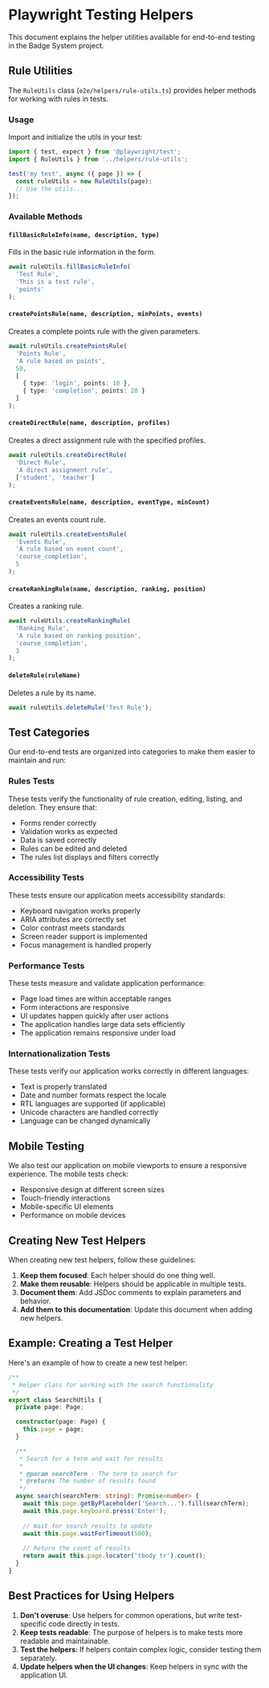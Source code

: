 # Playwright Testing Helpers

This document explains the helper utilities available for end-to-end testing in the Badge System project.

## Rule Utilities

The `RuleUtils` class (`e2e/helpers/rule-utils.ts`) provides helper methods for working with rules in tests.

### Usage

Import and initialize the utils in your test:

```typescript
import { test, expect } from '@playwright/test';
import { RuleUtils } from '../helpers/rule-utils';

test('my test', async ({ page }) => {
  const ruleUtils = new RuleUtils(page);
  // Use the utils...
});
```

### Available Methods

#### `fillBasicRuleInfo(name, description, type)`

Fills in the basic rule information in the form.

```typescript
await ruleUtils.fillBasicRuleInfo(
  'Test Rule',
  'This is a test rule',
  'points'
);
```

#### `createPointsRule(name, description, minPoints, events)`

Creates a complete points rule with the given parameters.

```typescript
await ruleUtils.createPointsRule(
  'Points Rule',
  'A rule based on points',
  50,
  [
    { type: 'login', points: 10 },
    { type: 'completion', points: 20 }
  ]
);
```

#### `createDirectRule(name, description, profiles)`

Creates a direct assignment rule with the specified profiles.

```typescript
await ruleUtils.createDirectRule(
  'Direct Rule',
  'A direct assignment rule',
  ['student', 'teacher']
);
```

#### `createEventsRule(name, description, eventType, minCount)`

Creates an events count rule.

```typescript
await ruleUtils.createEventsRule(
  'Events Rule',
  'A rule based on event count',
  'course_completion',
  5
);
```

#### `createRankingRule(name, description, ranking, position)`

Creates a ranking rule.

```typescript
await ruleUtils.createRankingRule(
  'Ranking Rule',
  'A rule based on ranking position',
  'course_completion',
  3
);
```

#### `deleteRule(ruleName)`

Deletes a rule by its name.

```typescript
await ruleUtils.deleteRule('Test Rule');
```

## Test Categories

Our end-to-end tests are organized into categories to make them easier to maintain and run:

### Rules Tests

These tests verify the functionality of rule creation, editing, listing, and deletion. They ensure that:

- Forms render correctly
- Validation works as expected
- Data is saved correctly
- Rules can be edited and deleted
- The rules list displays and filters correctly

### Accessibility Tests

These tests ensure our application meets accessibility standards:

- Keyboard navigation works properly
- ARIA attributes are correctly set
- Color contrast meets standards
- Screen reader support is implemented
- Focus management is handled properly

### Performance Tests

These tests measure and validate application performance:

- Page load times are within acceptable ranges
- Form interactions are responsive
- UI updates happen quickly after user actions
- The application handles large data sets efficiently
- The application remains responsive under load

### Internationalization Tests

These tests verify our application works correctly in different languages:

- Text is properly translated
- Date and number formats respect the locale
- RTL languages are supported (if applicable)
- Unicode characters are handled correctly
- Language can be changed dynamically

## Mobile Testing

We also test our application on mobile viewports to ensure a responsive experience. The mobile tests check:

- Responsive design at different screen sizes
- Touch-friendly interactions
- Mobile-specific UI elements
- Performance on mobile devices

## Creating New Test Helpers

When creating new test helpers, follow these guidelines:

1. **Keep them focused**: Each helper should do one thing well.
2. **Make them reusable**: Helpers should be applicable in multiple tests.
3. **Document them**: Add JSDoc comments to explain parameters and behavior.
4. **Add them to this documentation**: Update this document when adding new helpers.

## Example: Creating a Test Helper

Here's an example of how to create a new test helper:

```typescript
/**
 * Helper class for working with the search functionality
 */
export class SearchUtils {
  private page: Page;

  constructor(page: Page) {
    this.page = page;
  }

  /**
   * Search for a term and wait for results
   * 
   * @param searchTerm - The term to search for
   * @returns The number of results found
   */
  async search(searchTerm: string): Promise<number> {
    await this.page.getByPlaceholder('Search...').fill(searchTerm);
    await this.page.keyboard.press('Enter');
    
    // Wait for search results to update
    await this.page.waitForTimeout(500);
    
    // Return the count of results
    return await this.page.locator('tbody tr').count();
  }
}
```

## Best Practices for Using Helpers

1. **Don't overuse**: Use helpers for common operations, but write test-specific code directly in tests.
2. **Keep tests readable**: The purpose of helpers is to make tests more readable and maintainable.
3. **Test the helpers**: If helpers contain complex logic, consider testing them separately.
4. **Update helpers when the UI changes**: Keep helpers in sync with the application UI.

